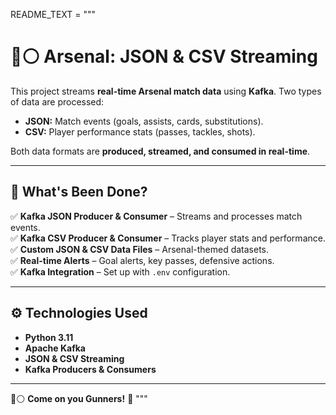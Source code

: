 README_TEXT = """
# 🔴⚪ Arsenal: JSON & CSV Streaming

This project streams **real-time Arsenal match data** using **Kafka**. Two types of data are processed:

- **JSON:** Match events (goals, assists, cards, substitutions).
- **CSV:** Player performance stats (passes, tackles, shots).

Both data formats are **produced, streamed, and consumed in real-time**.

---

## 📂 What's Been Done?

✅ **Kafka JSON Producer & Consumer** – Streams and processes match events.  
✅ **Kafka CSV Producer & Consumer** – Tracks player stats and performance.  
✅ **Custom JSON & CSV Data Files** – Arsenal-themed datasets.  
✅ **Real-time Alerts** – Goal alerts, key passes, defensive actions.  
✅ **Kafka Integration** – Set up with `.env` configuration.  

---

## ⚙️ Technologies Used

- **Python 3.11**  
- **Apache Kafka**  
- **JSON & CSV Streaming**  
- **Kafka Producers & Consumers**  

---



🔴⚪ **Come on you Gunners!** 🚀
"""


